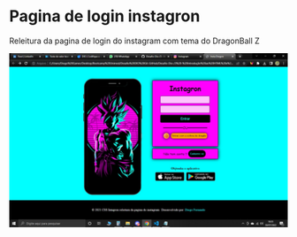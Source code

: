 <h1>Pagina de login instagron</h1>
<p>Releitura da pagina de login do instagram com tema do DragonBall Z</p>
<img src="images/WhatsApp Image 2022-07-30 at 18.35.37.jpeg" alt="">